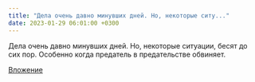 ```yaml
---
title: "Дела очень давно минувших дней. Но, некоторые ситу..."
date: 2023-01-29 06:01:00 +0300
---
```


Дела очень давно минувших дней. Но, некоторые ситуации, бесят до сих пор.
Особенно когда предатель в предательстве обвиняет.

[Вложение](https://vk.com/photo41076938_457249302)
